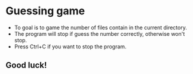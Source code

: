# Guessing game

- To goal is to game the number of files contain in the current directory.
- The program will stop if guess the number correctly, otherwise won't stop.
- Press Ctrl+C if you want to stop the program.

## Good luck!
